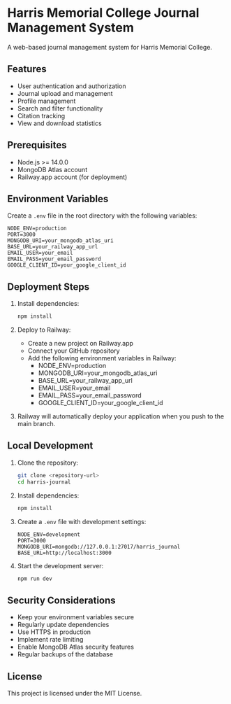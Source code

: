 # Harris Memorial College Journal Management System

A web-based journal management system for Harris Memorial College.

## Features

- User authentication and authorization
- Journal upload and management
- Profile management
- Search and filter functionality
- Citation tracking
- View and download statistics

## Prerequisites

- Node.js >= 14.0.0
- MongoDB Atlas account
- Railway.app account (for deployment)

## Environment Variables

Create a `.env` file in the root directory with the following variables:

```env
NODE_ENV=production
PORT=3000
MONGODB_URI=your_mongodb_atlas_uri
BASE_URL=your_railway_app_url
EMAIL_USER=your_email
EMAIL_PASS=your_email_password
GOOGLE_CLIENT_ID=your_google_client_id
```

## Deployment Steps

1. Install dependencies:
   ```bash
   npm install
   ```

2. Deploy to Railway:
   - Create a new project on Railway.app
   - Connect your GitHub repository
   - Add the following environment variables in Railway:
     - NODE_ENV=production
     - MONGODB_URI=your_mongodb_atlas_uri
     - BASE_URL=your_railway_app_url
     - EMAIL_USER=your_email
     - EMAIL_PASS=your_email_password
     - GOOGLE_CLIENT_ID=your_google_client_id

3. Railway will automatically deploy your application when you push to the main branch.

## Local Development

1. Clone the repository:
   ```bash
   git clone <repository-url>
   cd harris-journal
   ```

2. Install dependencies:
   ```bash
   npm install
   ```

3. Create a `.env` file with development settings:
   ```env
   NODE_ENV=development
   PORT=3000
   MONGODB_URI=mongodb://127.0.0.1:27017/harris_journal
   BASE_URL=http://localhost:3000
   ```

4. Start the development server:
   ```bash
   npm run dev
   ```

## Security Considerations

- Keep your environment variables secure
- Regularly update dependencies
- Use HTTPS in production
- Implement rate limiting
- Enable MongoDB Atlas security features
- Regular backups of the database

## License

This project is licensed under the MIT License. 